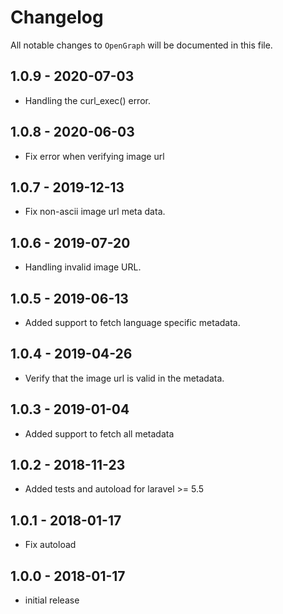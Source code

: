 # Changelog

All notable changes to `OpenGraph` will be documented in this file.

## 1.0.9 - 2020-07-03

- Handling the curl_exec() error.

## 1.0.8 - 2020-06-03

- Fix error when verifying image url

## 1.0.7 - 2019-12-13

- Fix non-ascii image url meta data.

## 1.0.6 - 2019-07-20

- Handling invalid image URL.

## 1.0.5 - 2019-06-13

- Added support to fetch language specific metadata.

## 1.0.4 - 2019-04-26

- Verify that the image url is valid in the metadata.

## 1.0.3 - 2019-01-04

- Added support to fetch all metadata

## 1.0.2 - 2018-11-23

- Added tests and autoload for laravel >= 5.5

## 1.0.1 - 2018-01-17

- Fix autoload

## 1.0.0 - 2018-01-17

- initial release
